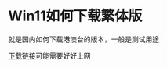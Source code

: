 # Win11如何下载繁体版

就是国内如何下载港澳台的版本，一般是测试用途

[下载链接](https://www.microsoft.com/zh-tw/software-download/windows11)可能需要好好上网


